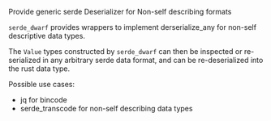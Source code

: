 Provide generic serde Deserializer for Non-self describing formats

`serde_dwarf` provides wrappers to implement derserialize_any for
non-self descriptive data types.

The `Value` types constructed by `serde_dwarf` can then be inspected
or re-serialized in any arbitrary serde data format, and can be
re-deserialized into the rust data type. 

Possible use cases: 

+ jq for bincode
+ serde_transcode for non-self describing data types
